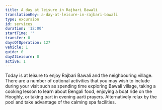 ```yaml
---
title: A day at leisure in Rajbari Bawali
translationKey: a-day-at-leisure-in-rajbari-bawali
type: excursion
id: services
duration: '12:00'
startTime: ''
transfer: 0
daysOfOperation: 127
vehicle: 1
guide: 0
dayAtLeisure: 0
active: 1
---
```

Today is at leisure to enjoy Rajbari Bawali and the neighbouring village. There are a number of optional activities that you may wish to include during your visit such as spending time exploring Bawali village, taking a cooking lesson to learn about Bengali food, enjoying a boat ride on the Hooghly, or taking part in evening aarti prayers. Alternatively relax by the pool and take advantage of the calming spa facilities.
